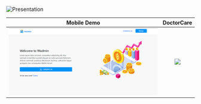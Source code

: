 ![Presentation](./intro-git.gif)

Mobile Demo             |  DoctorCare
:-------------------------:|:-------------------------:
![](./welcome-snapshot.png)  |  ![](./doctorcare.png)
